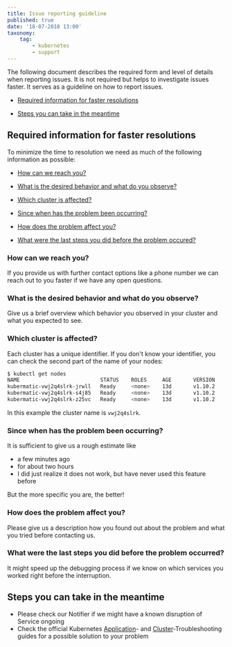 ```yaml
---
title: Issue reporting guideline
published: true
date: '18-07-2018 13:00'
taxonomy:
    tag:
        - kubernetes
        - support
---
```


The following document describes the required form and level of details when reporting issues. It is not required but helps to investigate issues faster. It serves as a guideline on how to report issues.

* [Required information for faster resolutions](#required-information-for-faster-resolutions)

* [Steps you can take in the meantime](#steps-you-can-take-in-the-meantime)

## Required information for faster resolutions

To minimize the time to resolution we need as much of the following information as possible:

* [How can we reach you?](#how-can-we-reach-you?)

* [What is the desired behavior and what do you observe?](#what-is-the-desired-behavior-and-what-do-you-observe?)

* [Which cluster is affected?](#which-cluster-is-affected?)

* [Since when has the problem been occurring?](#since-when-has-the-problem-been-occurring?)

* [How does the problem affect you?](#how-does-the-problem-affect-you?)

* [What were the last steps you did before the problem occured?](#what-were-the-last-steps-you-did-before-the-problem-occured?)

### How can we reach you?

If you provide us with further contact options like a phone number we can reach out to you faster if we have any open questions.

### What is the desired behavior and what do you observe?

Give us a brief overview which behavior you observed in your cluster and what you expected to see.

### Which cluster is affected?

Each cluster has a unique identifier. If you don't know your identifier, you can check the second part of the name of your nodes:

```bash
$ kubectl get nodes
NAME                          STATUS    ROLES     AGE       VERSION
kubermatic-vwj2q4slrk-jrwll   Ready     <none>    13d       v1.10.2
kubermatic-vwj2q4slrk-s4j85   Ready     <none>    13d       v1.10.2
kubermatic-vwj2q4slrk-z25vc   Ready     <none>    13d       v1.10.2
```

In this example the cluster name is `vwj2q4slrk`.

### Since when has the problem been occurring?

It is sufficient to give us a rough estimate like

* a few minutes ago
* for about two hours
* I did just realize it does not work, but have never used this feature before

But the more specific you are, the better!

### How does the problem affect you?

Please give us a description how you found out about the problem and what you tried before contacting us.

### What were the last steps you did before the problem occurred?

It might speed up the debugging process if we know on which services you worked right before the interruption.

## Steps you can take in the meantime

* Please check our Notifier if we might have a known disruption of Service ongoing
* Check the official Kubernetes [Application](https://kubernetes.io/docs/tasks/debug-application-cluster/debug-application/)-
  and [Cluster](https://kubernetes.io/docs/tasks/debug-application-cluster/debug-cluster/)-Troubleshooting guides for a possible solution to your problem